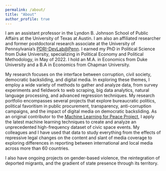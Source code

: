 ```yaml
---
permalink: /about/
title: "About"
author_profile: true
---
```


I am an assistant professor in the Lyndon B. Johnson School of Public Affairs at the University of Texas at Austin. I am also an affiliated researcher and former postdoctoral research associate at the University of Pennsylvania’s [PDRI-DevLab@Penn](https://pdri-devlab.upenn.edu/). I earned my PhD in Political Science from Duke University, specializing in Political Economy and Political Methodology, in May of 2022. I hold an M.A. in Economics from Duke University and a B.A in Economics from Chapman University.

My research focuses on the interface between corruption, civil society, democratic backsliding, and digital media. In exploring these themes, I employ a wide variety of methods to gather and analyze data, from survey experiments and fieldwork to web scraping, big data analytics, natural language processing, and advanced regression techniques. My research portfolio encompasses several projects that explore bureaucratic politics, political favoritism in public procurement, transparency, anti-corruption campaigns, and the impact of digital media on democratic backsliding. As an original contributor to the [Machine Learning for Peace Project](https://web.sas.upenn.edu/mlp-devlab/), I apply the latest machine learning techniques to create and analyze an unprecedented high-frequency dataset of civic space events. My colleagues and I have used that data to study everything from the effects of repressive legal changes on the content and slant of media coverage to exploring differences in reporting between international and local media across more than 60 countries. 

I also have ongoing projects on gender-based violence, the reintegration of deported migrants, and the gradient of state presence through its territory.

